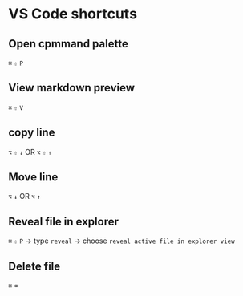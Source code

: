 # VS Code shortcuts

## Open cpmmand palette

`⌘` `⇧` `P`

## View markdown preview

`⌘` `⇧` `V`

## copy line

`⌥` `⇧` `↓` OR `⌥` `⇧` `↑`

## Move line 

`⌥` `↓` OR `⌥` `↑`


## Reveal file in explorer

`⌘` `⇧` `P` -> type `reveal` ->  choose `reveal active file in explorer view`

## Delete file

`⌘` `⌫`